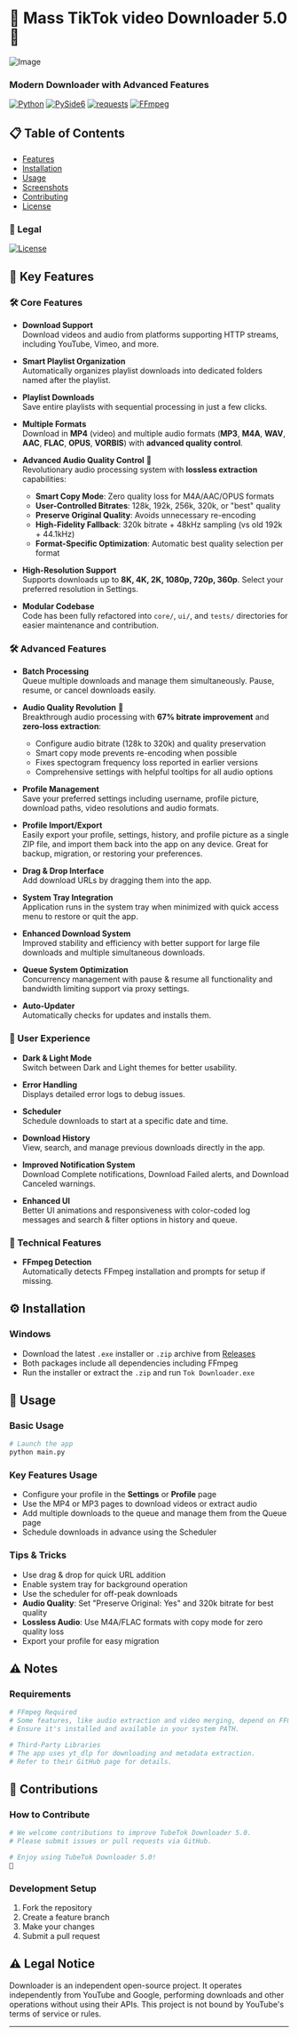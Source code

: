 # 💚 Mass TikTok video Downloader 5.0 🎥

![Image](assets/release.png)

  ### Modern Downloader with Advanced Features
  
  [![Python](https://img.shields.io/badge/Python-3.13%2B-3776AB?style=for-the-badge&logo=python&logoColor=white)](https://www.python.org/)
  [![PySide6](https://img.shields.io/badge/UI-PySide6-41CD52?style=for-the-badge&logo=qt&logoColor=white)](https://pypi.org/project/PySide6/)
  [![requests](https://img.shields.io/badge/HTTP-requests-2496ED?style=for-the-badge&logo=python&logoColor=white)](https://pypi.org/project/requests/)
  [![FFmpeg](https://img.shields.io/badge/External-FFmpeg-007808?style=for-the-badge&logo=ffmpeg&logoColor=white)](https://ffmpeg.org/)
</div>

## 📋 Table of Contents
- [Features](#-key-features)
- [Installation](https://github.com/erfukuby/toktube/releases)
- [Usage](#-usage)
- [Screenshots](showcase/showcase.md)
- [Contributing](CONTRIBUTING.md)
- [License](LICENSE)

### 📜 Legal 
[![License](https://img.shields.io/badge/License-MIT-blue?style=for-the-badge&logo=gnu&logoColor=white)](LICENSE)

## 🌟 Key Features

### 🛠️ Core Features
- **Download Support**  
  Download videos and audio from platforms supporting HTTP streams, including YouTube, Vimeo, and more.

- **Smart Playlist Organization**  
  Automatically organizes playlist downloads into dedicated folders named after the playlist.

- **Playlist Downloads**  
  Save entire playlists with sequential processing in just a few clicks.

- **Multiple Formats**  
  Download in **MP4** (video) and multiple audio formats (**MP3**, **M4A**, **WAV**, **AAC**, **FLAC**, **OPUS**, **VORBIS**) with **advanced quality control**.

- **Advanced Audio Quality Control** 🎵  
  Revolutionary audio processing system with **lossless extraction** capabilities:
  - **Smart Copy Mode**: Zero quality loss for M4A/AAC/OPUS formats
  - **User-Controlled Bitrates**: 128k, 192k, 256k, 320k, or "best" quality
  - **Preserve Original Quality**: Avoids unnecessary re-encoding
  - **High-Fidelity Fallback**: 320k bitrate + 48kHz sampling (vs old 192k + 44.1kHz)
  - **Format-Specific Optimization**: Automatic best quality selection per format

- **High-Resolution Support**  
  Supports downloads up to **8K, 4K, 2K, 1080p, 720p, 360p**. Select your preferred resolution in Settings.

- **Modular Codebase**  
  Code has been fully refactored into `core/`, `ui/`, and `tests/` directories for easier maintenance and contribution.

### 🛠️ Advanced Features
- **Batch Processing**  
  Queue multiple downloads and manage them simultaneously. Pause, resume, or cancel downloads easily.

- **Audio Quality Revolution** 🎵  
  Breakthrough audio processing with **67% bitrate improvement** and **zero-loss extraction**:
  - Configure audio bitrate (128k to 320k) and quality preservation
  - Smart copy mode prevents re-encoding when possible
  - Fixes spectogram frequency loss reported in earlier versions
  - Comprehensive settings with helpful tooltips for all audio options

- **Profile Management**  
  Save your preferred settings including username, profile picture, download paths, video resolutions and audio formats.

- **Profile Import/Export**  
  Easily export your profile, settings, history, and profile picture as a single ZIP file, and import them back into the app on any device. Great for backup, migration, or restoring your preferences.

- **Drag & Drop Interface**  
  Add download URLs by dragging them into the app.

- **System Tray Integration**  
  Application runs in the system tray when minimized with quick access menu to restore or quit the app.

- **Enhanced Download System**  
  Improved stability and efficiency with better support for large file downloads and multiple simultaneous downloads.

- **Queue System Optimization**  
  Concurrency management with pause & resume all functionality and bandwidth limiting support via proxy settings.

- **Auto-Updater**  
  Automatically checks for updates and installs them.

### 🎨 User Experience
- **Dark & Light Mode**  
  Switch between Dark and Light themes for better usability.

- **Error Handling**  
  Displays detailed error logs to debug issues.

- **Scheduler**  
  Schedule downloads to start at a specific date and time.

- **Download History**  
  View, search, and manage previous downloads directly in the app.

- **Improved Notification System**  
  Download Complete notifications, Download Failed alerts, and Download Canceled warnings.

- **Enhanced UI**  
  Better UI animations and responsiveness with color-coded log messages and search & filter options in history and queue.

### 🔧 Technical Features
- **FFmpeg Detection**  
  Automatically detects FFmpeg installation and prompts for setup if missing.

## ⚙️ Installation

### Windows
- Download the latest `.exe` installer or `.zip` archive from [Releases](../../releases)
- Both packages include all dependencies including FFmpeg
- Run the installer or extract the `.zip` and run `Tok Downloader.exe`

## 🔧 Usage

### Basic Usage
```bash
# Launch the app
python main.py
```

### Key Features Usage
- Configure your profile in the **Settings** or **Profile** page
- Use the MP4 or MP3 pages to download videos or extract audio
- Add multiple downloads to the queue and manage them from the Queue page
- Schedule downloads in advance using the Scheduler

### Tips & Tricks
- Use drag & drop for quick URL addition
- Enable system tray for background operation
- Use the scheduler for off-peak downloads
- **Audio Quality**: Set "Preserve Original: Yes" and 320k bitrate for best quality
- **Lossless Audio**: Use M4A/FLAC formats with copy mode for zero quality loss
- Export your profile for easy migration

## ⚠️ Notes

### Requirements
```bash
# FFmpeg Required
# Some features, like audio extraction and video merging, depend on FFmpeg.
# Ensure it's installed and available in your system PATH.

# Third-Party Libraries
# The app uses yt_dlp for downloading and metadata extraction.
# Refer to their GitHub page for details.
```

## 🙏 Contributions

### How to Contribute
```bash
# We welcome contributions to improve TubeTok Downloader 5.0.
# Please submit issues or pull requests via GitHub.

# Enjoy using TubeTok Downloader 5.0!
🚀
```

### Development Setup
1. Fork the repository
2. Create a feature branch
3. Make your changes
4. Submit a pull request

## ⚠️ Legal Notice

Downloader is an independent open-source project. It operates independently from YouTube and Google, performing downloads and other operations without using their APIs. This project is not bound by YouTube's terms of service or rules.

---



